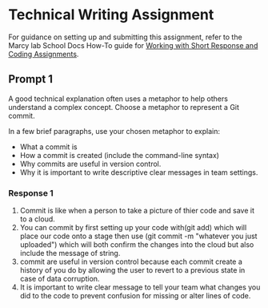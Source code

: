 # Technical Writing Assignment

For guidance on setting up and submitting this assignment, refer to the Marcy lab School Docs How-To guide for [Working with Short Response and Coding Assignments](https://marcylabschool.gitbook.io/marcy-lab-school-docs/how-tos/working-with-assignments#how-to-work-on-assignments).

## Prompt 1

A good technical explanation often uses a metaphor to help others understand a complex concept. Choose a metaphor to represent a Git commit. 

In a few brief paragraphs, use your chosen metaphor to explain:
* What a commit is
* How a commit is created (include the command-line syntax)
* Why commits are useful in version control.
* Why it is important to write descriptive clear messages in team settings.

### Response 1
1. Commit is like when a person to take a picture of thier code and save it to a cloud.
2. You can commit by first setting up your code with(git add) which will place our code onto a stage then use (git commit -m "whatever you just uploaded") which will both confirm the changes into the cloud but also include the message of string.
3. commit are useful in version control because each commit create a history of you do by allowing the user to revert to a previous state in case of data corruption.
4. It is important to write clear message to tell your team what changes you did to the code to prevent confusion for missing or alter lines of code.